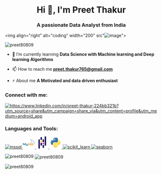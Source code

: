 <h1 align="center">Hi 👋, I'm Preet Thakur</h1>
<h3 align="center">A passionate Data Analyst from India</h3>

<img align="right" alt="coding" width="200" src"![image](https://github.com/user-attachments/assets/c0c7a505-5efc-4f03-91f1-188fdcbd8793)">

<p align="left"> <img src="https://komarev.com/ghpvc/?username=preet80809&label=Profile%20views&color=0e75b6&style=flat" alt="preet80809" /> </p>

- 🌱 I’m currently learning **Data Science with Machine learning and Deep learning Algorithms**

- 📫 How to reach me **preet.thakur765@gmail.com**

- ⚡ About me **A Motivated and data driven enthusiast**

<h3 align="left">Connect with me:</h3>
<p align="left">
<a href="https://linkedin.com/in/https://www.linkedin.com/in/preet-thakur-224bb321b?utm_source=share&utm_campaign=share_via&utm_content=profile&utm_medium=android_app" target="blank"><img align="center" src="https://raw.githubusercontent.com/rahuldkjain/github-profile-readme-generator/master/src/images/icons/Social/linked-in-alt.svg" alt="https://www.linkedin.com/in/preet-thakur-224bb321b?utm_source=share&utm_campaign=share_via&utm_content=profile&utm_medium=android_app" height="30" width="40" /></a>
</p>

<h3 align="left">Languages and Tools:</h3>
<p align="left"> <a href="https://www.microsoft.com/en-us/sql-server" target="_blank" rel="noreferrer"> <img src="https://www.svgrepo.com/show/303229/microsoft-sql-server-logo.svg" alt="mssql" width="40" height="40"/> </a> <a href="https://www.mysql.com/" target="_blank" rel="noreferrer"> <img src="https://raw.githubusercontent.com/devicons/devicon/master/icons/mysql/mysql-original-wordmark.svg" alt="mysql" width="40" height="40"/> </a> <a href="https://pandas.pydata.org/" target="_blank" rel="noreferrer"> <img src="https://raw.githubusercontent.com/devicons/devicon/2ae2a900d2f041da66e950e4d48052658d850630/icons/pandas/pandas-original.svg" alt="pandas" width="40" height="40"/> </a> <a href="https://www.python.org" target="_blank" rel="noreferrer"> <img src="https://raw.githubusercontent.com/devicons/devicon/master/icons/python/python-original.svg" alt="python" width="40" height="40"/> </a> <a href="https://scikit-learn.org/" target="_blank" rel="noreferrer"> <img src="https://upload.wikimedia.org/wikipedia/commons/0/05/Scikit_learn_logo_small.svg" alt="scikit_learn" width="40" height="40"/> </a> <a href="https://seaborn.pydata.org/" target="_blank" rel="noreferrer"> <img src="https://seaborn.pydata.org/_images/logo-mark-lightbg.svg" alt="seaborn" width="40" height="40"/> </a> </p>

<p><img align="left" src="https://github-readme-stats.vercel.app/api/top-langs?username=preet80809&show_icons=true&locale=en&layout=compact" alt="preet80809" /></p>

<p>&nbsp;<img align="center" src="https://github-readme-stats.vercel.app/api?username=preet80809&show_icons=true&locale=en" alt="preet80809" /></p>

<p><img align="center" src="https://github-readme-streak-stats.herokuapp.com/?user=preet80809&" alt="preet80809" /></p>
